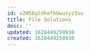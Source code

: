 ```yaml
---
id: v2H5bqldkefkUwusyz3xu
title: File Solutions
desc: ''
updated: 1628449250938
created: 1628449250938
---
```


